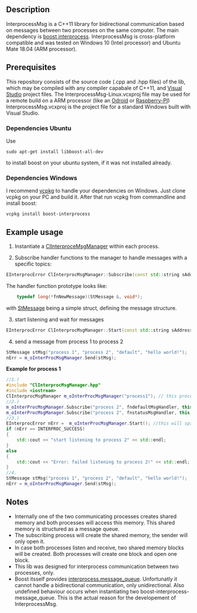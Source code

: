 ## Description

InterprocessMsg is a C++11 library for bidirectional communication based on messages between two processes on the same computer.
The main dependency is <a href="https://www.boost.org/doc/libs/1_63_0/doc/html/interprocess.html" >boost interprocess</a>. 
InterprocessMsg is cross-platform compatible and was tested on Windows 10 (Intel processor) and Ubuntu Mate 18.04 (ARM processor).

## Prerequisites

This repository consists of the source code (.cpp and .hpp files) of the lib, which may be compiled with any compiler capabale of C++11, 
and <a href="https://visualstudio.microsoft.com/de/">Visual Studio</a> project files. The InterprocessMsg-Linux.vcxproj file may be used for a remote build on a ARM processor (like an <a href="https://www.hardkernel.com/">Odroid</a> or <a href="https://www.raspberrypi.org/">Raspberry-PI</a>)
InterprocessMsg.vcxproj is the project file for a standard Windows built with Visual Studio.

### Dependencies Ubuntu
Use 
```
sudo apt-get install libboost-all-dev
```
to install boost on your ubuntu system, if it was not installed already.
### Dependencies Windows
I recommend <a href="https://github.com/Microsoft/vcpkg">vcpkg</a> to handle your dependencies on Windows. Just clone vcpkg on your PC and build it.
After that run vcpkg from commandline and install boost:
```
vcpkg install boost-interprocess
```

## Example usage
1. Instantiate a [ClInterproceMsgManager](ClInterprocMsgManager.hpp) within each process.

2. Subscribe handler functions to the manager to handle messages with a specific topics:
```c++
EInterprocError ClInterprocMsgManager::Subscribe(const std::string sAddressName, ClInterprocListener::fnNewMessage fnCallbackOnNewMsg, void * pCBCtx, const  std::string sTopic = "default");
```
The handler function prototype looks like:
```c++
	typedef long(*fnNewMessage)(StMessage &, void*);
```
with [StMessage](ClInterprocMsgQueue.hpp) being a simple struct, defining the message structure. 

3. start listening and wait for messages
```c++
EInterprocError ClInterprocMsgManager::Start(const std::string sAddressName = "");
```
4. send a message from process 1 to process 2
```c++
StMessage stMsg("process 1", "process 2", "default", "hello world!");
nErr = m_oInterProcMsgManager.Send(stMsg);
```
<b>Example for process 1</b>
```c++
//1.)
#include "ClInterprocMsgManager.hpp"
#include <iostream>
ClInterprocMsgManager m_oInterProcMsgManager("process1"); // this process is process 1
//2.)
m_oInterProcMsgManager.Subscribe("process 2", fndefaultMsgHandler, this); //fndefaultMsgHandler is a function, which will handle incoming messages from process 2 with the topic "default"
m_oInterProcMsgManager.Subscribe("process 2", fnstatusMsgHandler, this, "status"); //fnstatusMsgHandler is a function, which will handle incoming messages from process 2 with the topic "status"
//3.)
EInterprocError nErr =  m_oInterProcMsgManager.Start(); //this will spawn a thread, which will listen for new messages from process 2. If new messages are received, one of the subscribed handlers (2.) will be called
if (nErr == INTERPROC_SUCCESS)
{
	std::cout << "start listening to process 2" << std::endl;
}
else
{
	std::cout << "Error: failed listening to process 2!" << std::endl;
}
//4.
StMessage stMsg("process 1", "process 2", "default", "hello world!");
nErr = m_oInterProcMsgManager.Send(stMsg);
```

## Notes
* Internally one of the two communicating processes creates shared memory and both processes will access this memory. This shared memory is structured as a message queue.
* The subscribing process will create the shared memory, the sender will only open it.
* In case both processes listen and receive, two shared memory blocks will be created. Both processes will create one block and open one block.
* This lib was designed for interprocess communication between two processes, only. 
* Boost itsself provides <a href="https://www.boost.org/doc/libs/1_55_0/doc/html/interprocess/synchronization_mechanisms.html#interprocess.synchronization_mechanisms.message_queue">interprocess.message_queue</a>. 
Unfortunatly it cannot handle a bidirectional communication, only unidirectional. Also undefined behaviour occurs when instantiating two boost-interprocess-message_queue. This is the actual reason for the developement of InterprocessMsg.

